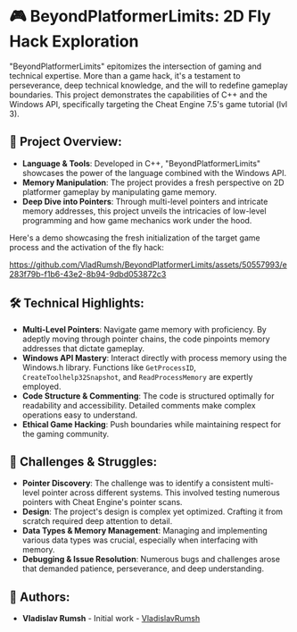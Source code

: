 # 🎮 BeyondPlatformerLimits: 2D Fly Hack Exploration

"BeyondPlatformerLimits" epitomizes the intersection of gaming and technical expertise. More than a game hack, it's a testament to perseverance, deep technical knowledge, and the will to redefine gameplay boundaries. This project demonstrates the capabilities of C++ and the Windows API, specifically targeting the Cheat Engine 7.5's game tutorial (lvl 3).

## 🚀 Project Overview:

- **Language & Tools**: Developed in C++, "BeyondPlatformerLimits" showcases the power of the language combined with the Windows API. 
- **Memory Manipulation**: The project provides a fresh perspective on 2D platformer gameplay by manipulating game memory.
- **Deep Dive into Pointers**: Through multi-level pointers and intricate memory addresses, this project unveils the intricacies of low-level programming and how game mechanics work under the hood.
  

Here's a demo showcasing the fresh initialization of the target game process and the activation of the fly hack:

https://github.com/VladRumsh/BeyondPlatformerLimits/assets/50557993/e283f79b-f1b6-43e2-8b94-9dbd053872c3

## 🛠️ Technical Highlights:

- **Multi-Level Pointers**: Navigate game memory with proficiency. By adeptly moving through pointer chains, the code pinpoints memory addresses that dictate gameplay.
- **Windows API Mastery**: Interact directly with process memory using the Windows.h library. Functions like `GetProcessID`, `CreateToolhelp32Snapshot`, and `ReadProcessMemory` are expertly employed.
- **Code Structure & Commenting**: The code is structured optimally for readability and accessibility. Detailed comments make complex operations easy to understand.
- **Ethical Game Hacking**: Push boundaries while maintaining respect for the gaming community.

## 🤔 Challenges & Struggles:

- **Pointer Discovery**: The challenge was to identify a consistent multi-level pointer across different systems. This involved testing numerous pointers with Cheat Engine's pointer scans.
- **Design**: The project's design is complex yet optimized. Crafting it from scratch required deep attention to detail.
- **Data Types & Memory Management**: Managing and implementing various data types was crucial, especially when interfacing with memory.
- **Debugging & Issue Resolution**: Numerous bugs and challenges arose that demanded patience, perseverance, and deep understanding.

## 📝 Authors:

- **Vladislav Rumsh** - Initial work - [VladislavRumsh](https://github.com/VladislavRumsh)

